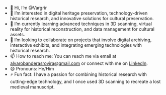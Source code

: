- 👋 Hi, I’m @Vargrir
- 👀 I’m interested in digital heritage preservation, technology-driven historical research, and innovative solutions for cultural preservation.
- 🌱 I’m currently learning advanced techniques in 3D scanning, virtual reality for historical reconstruction, and data management for cultural assets.
- 💞️ I’m looking to collaborate on projects that involve digital archiving, interactive exhibits, and integrating emerging technologies with historical research.
- 📫 How to reach me: You can reach me via email at [alvarobanderasrovira@gmail.com](mailto:alvarobanderasrovira@gmail.com) or connect with me on [LinkedIn](https://www.linkedin.com/in/%C3%A1lvaro-banderas-rovira-4185191a9/).
- 😄 Pronouns: He/Him
- ⚡ Fun fact: I have a passion for combining historical research with cutting-edge technology, and I once used 3D scanning to recreate a lost medieval manuscript.

<!---
Vargrir/Vargrir is a ✨ special ✨ repository because its `README.md` (this file) appears on your GitHub profile.
You can click the Preview link to take a look at your changes.
--->
